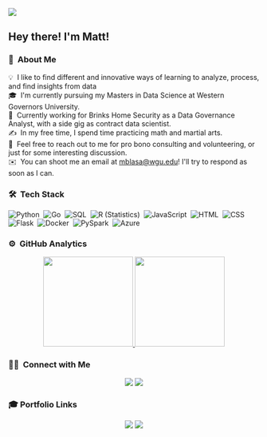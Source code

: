![](https://res.cloudinary.com/makotoevo/image/upload/v1606155357/0_wwyo3a.jpg?raw=true)



<h2>Hey there! I'm Matt!</h2>

<!-- ## 👋 &nbsp;Hey there! I'm Matt -->

### :dragon: &nbsp;About Me

💡 &nbsp;I like to find different and innovative ways of learning to analyze, process, and find insights from data\
🎓 &nbsp;I'm currently pursuing my Masters in Data Science at Western Governors University. \
:office: &nbsp;Currently working for Brinks Home Security as a Data Governance Analyst, with a side gig as contract data scientist. \
✍️ &nbsp;In my free time, I spend time practicing math and martial arts.\
💬 &nbsp;Feel free to reach out to me for pro bono consulting and volunteering, or just for some interesting discussion.\
✉️ &nbsp;You can shoot me an email at mblasa@wgu.edu! I'll try to respond as soon as I can.


### 🛠 &nbsp;Tech Stack

![Python](https://img.shields.io/badge/-Python-05122A?style=flat&logo=python)&nbsp;
![Go](https://img.shields.io/badge/-Go-05122A?style=flat&logo=go)&nbsp;
![SQL](https://img.shields.io/badge/-SQL-05122A?style=flat&logo=SQL)&nbsp;
![R (Statistics)](https://img.shields.io/badge/-R-05122A?style=flat&logo=R&logoColor=276DC3)&nbsp;
![JavaScript](https://img.shields.io/badge/-JavaScript-05122A?style=flat&logo=javascript)&nbsp;
![HTML](https://img.shields.io/badge/-HTML-05122A?style=flat&logo=HTML5)&nbsp;
![CSS](https://img.shields.io/badge/-CSS-05122A?style=flat&logo=CSS3&logoColor=1572B6)&nbsp;
![Flask](https://img.shields.io/badge/-Flask-05122A?style=flat&logo=flask)&nbsp;
![Docker](https://img.shields.io/badge/-Docker-05122A?style=flat&logo=docker)&nbsp;
![PySpark](https://img.shields.io/badge/-PySpark-05122A?style=flat&logo=spark)&nbsp;
![Azure](https://img.shields.io/badge/-Azure-05122A?style=flat&logo=azure)&nbsp;


### ⚙️ &nbsp;GitHub Analytics

<p align="center">
<a href="https://github.com/mattblasa">
  <img height="180em" src="https://github-readme-stats-eight-theta.vercel.app/api?username=mattblasa&show_icons=true&theme=algolia&include_all_commits=true&count_private=true"/>
  <img height="180em" src="https://github-readme-stats-eight-theta.vercel.app/api/top-langs/?username=mattblasa&layout=compact&langs_count=8&theme=algolia"/>
</a>
</p>

### 🤝🏻 &nbsp;Connect with Me

<p align="center">
<a href="https://linkedin.com/in/mattblasa"><img src="https://img.shields.io/badge/-Matthew%20Blasa-0077B5?style=flat&logo=Linkedin&logoColor=white"/></a>
<a href="mailto:mblasa@wgu.edu"><img src="https://img.shields.io/badge/-mblasa@wgu.edu-D14836?style=flat&logo=Gmail&logoColor=white"/></a>
</p>

### 🎓 Portfolio Links
<p align="center">
<a href="https://mattblasa.github.io"><img src="https://img.shields.io/badge/-mattblasa.github.io-3423A6?style=flat&logo=Google-Chrome&logoColor=white"/></a>
<a href="https://public.tableau.com/profile/mblasa#!/"><img src="https://img.shields.io/badge/-Tableau%20Portfolio-9cf"/></a>
</p>

